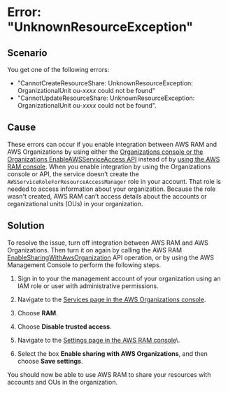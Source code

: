 # Error: "UnknownResourceException"<a name="tshoot-unknown-resource"></a>

## Scenario<a name="tshoot-unknown-resource-scenario"></a>

You get one of the following errors: 
+ "CannotCreateResourceShare: UnknownResourceException: OrganizationalUnit ou\-*xxxx* could not be found"
+ "CannotUpdateResourceShare: UnknownResourceException: OrganizationalUnit ou\-*xxxx* could not be found"\.

## Cause<a name="tshoot-unknown-resource-cause"></a>

These errors can occur if you enable integration between AWS RAM and AWS Organizations by using either the [Organizations console or the Organizations EnableAWSServiceAccess API](https://docs.aws.amazon.com/organizations/latest/userguide/orgs_integrate_services.htm) instead of by [using the AWS RAM console](getting-started-sharing.md#getting-started-sharing-orgs)\. When you enable integration by using the Organizations console or API, the service doesn’t create the `AWSServiceRoleForResourceAccessManager` role in your account\. That role is needed to access information about your organization\. Because the role wasn't created, AWS RAM can’t access details about the accounts or organizational units \(OUs\) in your organization\.

## Solution<a name="tshoot-unknown-resource-fix"></a>

To resolve the issue, turn off integration between AWS RAM and AWS Organizations\. Then turn it on again by calling the AWS RAM [EnableSharingWithAwsOrganization](https://docs.aws.amazon.com/ram/latest/APIReference/API_EnableSharingWithAwsOrganization.html) API operation, or by using the AWS Management Console to perform the following steps\.

1. Sign in to your the management account of your organization using an IAM role or user with administrative permissions\.

1. Navigate to the [Services page in the AWS Organizations console](https://console.aws.amazon.com/organizations/v2/home/services)\.

1. Choose **RAM**\.

1. Choose **Disable trusted access**\.

1. Navigate to the [Settings page in the AWS RAM console](https://console.aws.amazon.com/ram/home#Settings:)\.

1. Select the box **Enable sharing with AWS Organizations**, and then choose **Save settings**\.

You should now be able to use AWS RAM to share your resources with accounts and OUs in the organization\.